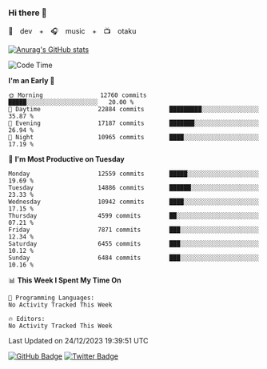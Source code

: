 ### Hi there 👋

🚀　dev　+　🎧　music　+　📺　otaku


[![Anurag's GitHub stats](https://github-readme-stats.vercel.app/api?username=koheitasaka&count_private=true&show_icons=true&theme=monokai)](https://github.com/koheitasaka/github-readme-stats)

<!--START_SECTION:waka-->
![Code Time](http://img.shields.io/badge/Code%20Time-1%2C161%20hrs%2023%20mins-blue)

**I'm an Early 🐤** 

```text
🌞 Morning                12760 commits       █████░░░░░░░░░░░░░░░░░░░░   20.00 % 
🌆 Daytime                22884 commits       █████████░░░░░░░░░░░░░░░░   35.87 % 
🌃 Evening                17187 commits       ███████░░░░░░░░░░░░░░░░░░   26.94 % 
🌙 Night                  10965 commits       ████░░░░░░░░░░░░░░░░░░░░░   17.19 % 
```
📅 **I'm Most Productive on Tuesday** 

```text
Monday                   12559 commits       █████░░░░░░░░░░░░░░░░░░░░   19.69 % 
Tuesday                  14886 commits       ██████░░░░░░░░░░░░░░░░░░░   23.33 % 
Wednesday                10942 commits       ████░░░░░░░░░░░░░░░░░░░░░   17.15 % 
Thursday                 4599 commits        ██░░░░░░░░░░░░░░░░░░░░░░░   07.21 % 
Friday                   7871 commits        ███░░░░░░░░░░░░░░░░░░░░░░   12.34 % 
Saturday                 6455 commits        ███░░░░░░░░░░░░░░░░░░░░░░   10.12 % 
Sunday                   6484 commits        ███░░░░░░░░░░░░░░░░░░░░░░   10.16 % 
```


📊 **This Week I Spent My Time On** 

```text
💬 Programming Languages: 
No Activity Tracked This Week

🔥 Editors: 
No Activity Tracked This Week
```


 Last Updated on 24/12/2023 19:39:51 UTC
<!--END_SECTION:waka-->

[![GitHub Badge](https://img.shields.io/badge/GitHub-100000?style=for-the-badge&logo=github&logoColor=white)](https://github.com/koheitasaka)
[![Twitter Badge](https://img.shields.io/badge/Twitter-1DA1F2?style=for-the-badge&logo=twitter&logoColor=white)](https://twitter.com/sleep_asleep_)
